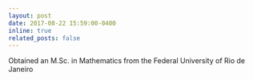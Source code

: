 ```yaml
---
layout: post
date: 2017-08-22 15:59:00-0400
inline: true
related_posts: false
---
```


Obtained an M.Sc. in Mathematics from the Federal University of Rio de Janeiro
